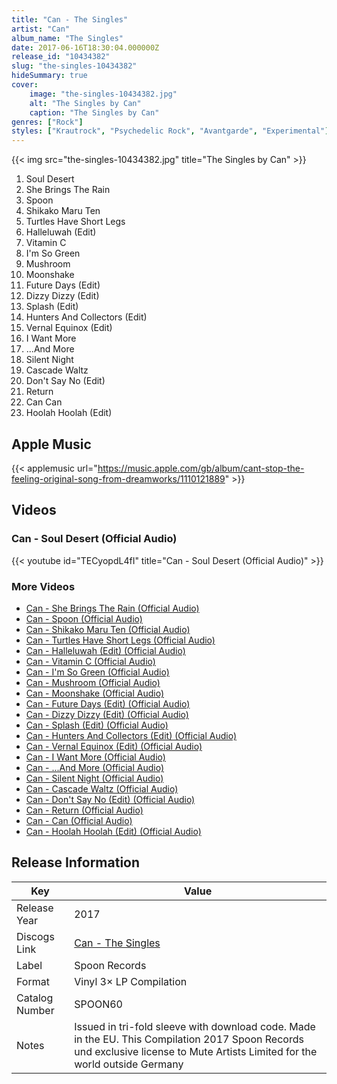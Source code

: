 ```yaml
---
title: "Can - The Singles"
artist: "Can"
album_name: "The Singles"
date: 2017-06-16T18:30:04.000000Z
release_id: "10434382"
slug: "the-singles-10434382"
hideSummary: true
cover:
    image: "the-singles-10434382.jpg"
    alt: "The Singles by Can"
    caption: "The Singles by Can"
genres: ["Rock"]
styles: ["Krautrock", "Psychedelic Rock", "Avantgarde", "Experimental"]
---
```


{{< img src="the-singles-10434382.jpg" title="The Singles by Can" >}}

<!-- section break -->

1. Soul Desert
2. She Brings The Rain
3. Spoon
4. Shikako Maru Ten
5. Turtles Have Short Legs
6. Halleluwah (Edit)
7. Vitamin C
8. I'm So Green
9. Mushroom
10. Moonshake
11. Future Days (Edit)
12. Dizzy Dizzy (Edit)
13. Splash (Edit)
14. Hunters And Collectors (Edit)
15. Vernal Equinox (Edit)
16. I Want More
17. ...And More
18. Silent Night
19. Cascade Waltz
20. Don't Say No (Edit)
21. Return
22. Can Can
23. Hoolah Hoolah (Edit)

<!-- section break -->




## Apple Music
{{< applemusic url="https://music.apple.com/gb/album/cant-stop-the-feeling-original-song-from-dreamworks/1110121889" >}}





## Videos
### Can - Soul Desert (Official Audio)
{{< youtube id="TECyopdL4fI" title="Can - Soul Desert (Official Audio)" >}}<br>

### More Videos

- [Can -  She Brings The Rain (Official Audio)](https://www.youtube.com/watch?v=xiuuSoPphxI)
- [Can - Spoon (Official Audio)](https://www.youtube.com/watch?v=l6PH7a4RptU)
- [Can - Shikako Maru Ten (Official Audio)](https://www.youtube.com/watch?v=jNnilECnMpw)
- [Can - Turtles Have Short Legs (Official Audio)](https://www.youtube.com/watch?v=my8T7hB992k)
- [Can - Halleluwah (Edit) (Official Audio)](https://www.youtube.com/watch?v=ry_3f0q8QZE)
- [Can - Vitamin C (Official Audio)](https://www.youtube.com/watch?v=zrkUiCugQDE)
- [Can - I'm So Green (Official Audio)](https://www.youtube.com/watch?v=Q6l8HwHde1M)
- [Can - Mushroom (Official Audio)](https://www.youtube.com/watch?v=cR5gYbQzr5s)
- [Can - Moonshake (Official Audio)](https://www.youtube.com/watch?v=IL4B69x8X7s)
- [Can - Future Days (Edit) (Official Audio)](https://www.youtube.com/watch?v=NNdAhHQNDcg)
- [Can - Dizzy Dizzy (Edit) (Official Audio)](https://www.youtube.com/watch?v=SW2nrz8bgoA)
- [Can - Splash (Edit) (Official Audio)](https://www.youtube.com/watch?v=HtX9AAQak44)
- [Can - Hunters And Collectors (Edit) (Official Audio)](https://www.youtube.com/watch?v=8Y2K1TSQcPg)
- [Can - Vernal Equinox (Edit) (Official Audio)](https://www.youtube.com/watch?v=jEUfuOY0XUQ)
- [Can - I Want More (Official Audio)](https://www.youtube.com/watch?v=2yWItRfjg8w)
- [Can - ...And More (Official Audio)](https://www.youtube.com/watch?v=fB1k0-RKecU)
- [Can - Silent Night (Official Audio)](https://www.youtube.com/watch?v=t04ANDPU42Y)
- [Can - Cascade Waltz (Official Audio)](https://www.youtube.com/watch?v=cAnPP7wfGUs)
- [Can - Don't Say No (Edit) (Official Audio)](https://www.youtube.com/watch?v=KVt6i-ks5pg)
- [Can - Return (Official Audio)](https://www.youtube.com/watch?v=PTKdCqMbrdo)
- [Can - Can (Official Audio)](https://www.youtube.com/watch?v=P05K2T8kdaU)
- [Can - Hoolah Hoolah (Edit) (Official Audio)](https://www.youtube.com/watch?v=EllzyiHzrRE)


## Release Information
|  Key           | Value                                                |
| ---------------| ---------------------------------------------------- |
| Release Year   | 2017                                   |
| Discogs Link   | [Can - The Singles](https://www.discogs.com/release/10434382-Can-The-Singles) |
| Label          | Spoon Records |
| Format         | Vinyl 3× LP Compilation |
| Catalog Number | SPOON60 |
| Notes | Issued in tri-fold sleeve with download code.  Made in the EU.  This Compilation 2017 Spoon Records und exclusive license to Mute Artists Limited for the world outside Germany |